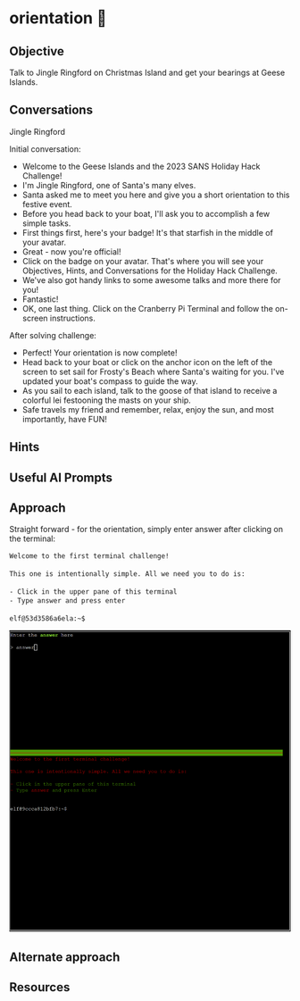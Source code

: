# orientation :christmas_tree:
## Objective

Talk to Jingle Ringford on Christmas Island and get your bearings at Geese Islands.

## Conversations

Jingle Ringford

Initial conversation:

- Welcome to the Geese Islands and the 2023 SANS Holiday Hack Challenge!
- I'm Jingle Ringford, one of Santa's many elves.
- Santa asked me to meet you here and give you a short orientation to this festive event.
- Before you head back to your boat, I'll ask you to accomplish a few simple tasks.
- First things first, here's your badge! It's that starfish in the middle of your avatar.
- Great - now you're official!
- Click on the badge on your avatar. That's where you will see your Objectives, Hints, and Conversations for the Holiday Hack Challenge.
- We've also got handy links to some awesome talks and more there for you!
- Fantastic!
- OK, one last thing. Click on the Cranberry Pi Terminal and follow the on-screen instructions.

After solving challenge:

- Perfect! Your orientation is now complete!
- Head back to your boat or click on the anchor icon on the left of the screen to set sail for Frosty's Beach where Santa's waiting for you. I've updated your boat's compass to guide the way.
- As you sail to each island, talk to the goose of that island to receive a colorful lei festooning the masts on your ship.
- Safe travels my friend and remember, relax, enjoy the sun, and most importantly, have FUN!

## Hints

## Useful AI Prompts

## Approach

Straight forward - for the orientation, simply enter answer after clicking on the terminal:

```console
Welcome to the first terminal challenge!

This one is intentionally simple. All we need you to do is:

- Click in the upper pane of this terminal
- Type answer and press enter

elf@53d3586a6ela:~$
```

![image](../img/orientation-1.png)


## Alternate approach

## Resources
